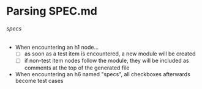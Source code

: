 
# Parsing SPEC.md

###### specs

- When encountering an h1 node...
  - [ ] as soon as a test item is encountered, a new module will be created
  - [ ] if non-test item nodes follow the module, they will be included as comments at the top of the generated file
- When encountering an h6 named "specs", all checkboxes afterwards become test cases
